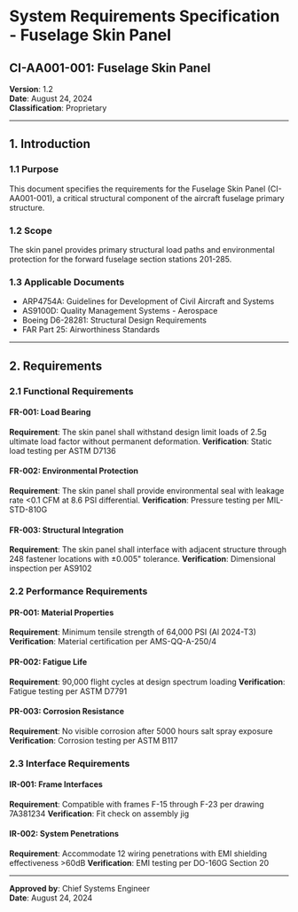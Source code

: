# System Requirements Specification - Fuselage Skin Panel

## CI-AA001-001: Fuselage Skin Panel
**Version**: 1.2  
**Date**: August 24, 2024  
**Classification**: Proprietary

---

## 1. Introduction

### 1.1 Purpose
This document specifies the requirements for the Fuselage Skin Panel (CI-AA001-001), a critical structural component of the aircraft fuselage primary structure.

### 1.2 Scope
The skin panel provides primary structural load paths and environmental protection for the forward fuselage section stations 201-285.

### 1.3 Applicable Documents
- ARP4754A: Guidelines for Development of Civil Aircraft and Systems
- AS9100D: Quality Management Systems - Aerospace
- Boeing D6-28281: Structural Design Requirements
- FAR Part 25: Airworthiness Standards

---

## 2. Requirements

### 2.1 Functional Requirements

#### FR-001: Load Bearing
**Requirement**: The skin panel shall withstand design limit loads of 2.5g ultimate load factor without permanent deformation.
**Verification**: Static load testing per ASTM D7136

#### FR-002: Environmental Protection
**Requirement**: The skin panel shall provide environmental seal with leakage rate <0.1 CFM at 8.6 PSI differential.
**Verification**: Pressure testing per MIL-STD-810G

#### FR-003: Structural Integration
**Requirement**: The skin panel shall interface with adjacent structure through 248 fastener locations with ±0.005" tolerance.
**Verification**: Dimensional inspection per AS9102

### 2.2 Performance Requirements

#### PR-001: Material Properties
**Requirement**: Minimum tensile strength of 64,000 PSI (Al 2024-T3)
**Verification**: Material certification per AMS-QQ-A-250/4

#### PR-002: Fatigue Life
**Requirement**: 90,000 flight cycles at design spectrum loading
**Verification**: Fatigue testing per ASTM D7791

#### PR-003: Corrosion Resistance
**Requirement**: No visible corrosion after 5000 hours salt spray exposure
**Verification**: Corrosion testing per ASTM B117

### 2.3 Interface Requirements

#### IR-001: Frame Interfaces
**Requirement**: Compatible with frames F-15 through F-23 per drawing 7A381234
**Verification**: Fit check on assembly jig

#### IR-002: System Penetrations
**Requirement**: Accommodate 12 wiring penetrations with EMI shielding effectiveness >60dB
**Verification**: EMI testing per DO-160G Section 20

---

**Approved by**: Chief Systems Engineer  
**Date**: August 24, 2024